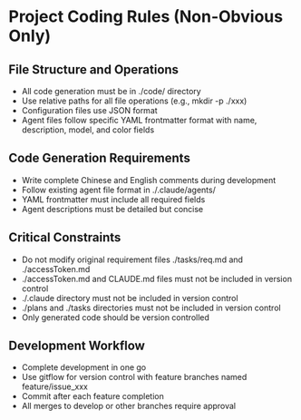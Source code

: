 # Project Coding Rules (Non-Obvious Only)

## File Structure and Operations
- All code generation must be in ./code/ directory
- Use relative paths for all file operations (e.g., mkdir -p ./xxx)
- Configuration files use JSON format
- Agent files follow specific YAML frontmatter format with name, description, model, and color fields

## Code Generation Requirements
- Write complete Chinese and English comments during development
- Follow existing agent file format in ./.claude/agents/
- YAML frontmatter must include all required fields
- Agent descriptions must be detailed but concise

## Critical Constraints
- Do not modify original requirement files ./tasks/req.md and ./accessToken.md
- ./accessToken.md and CLAUDE.md files must not be included in version control
- ./.claude directory must not be included in version control
- ./plans and ./tasks directories must not be included in version control
- Only generated code should be version controlled

## Development Workflow
- Complete development in one go
- Use gitflow for version control with feature branches named feature/issue_xxx
- Commit after each feature completion
- All merges to develop or other branches require approval